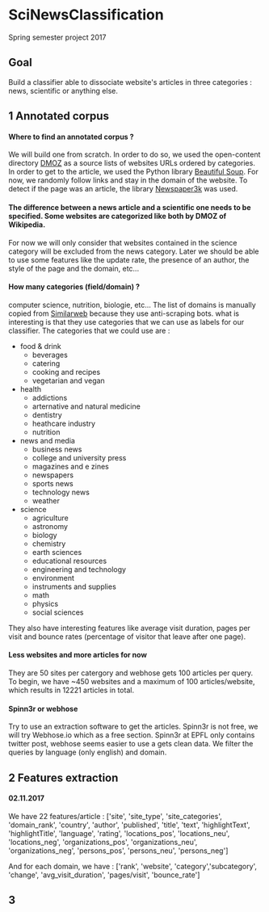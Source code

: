# SciNewsClassification

Spring semester project 2017

## Goal 

Build a classifier able to dissociate website's articles in three categories : news, scientific or anything else.

## 1 Annotated corpus

#### **Where to find an annotated corpus** ? 
 We will build one from scratch. In order to do so, we used the open-content directory [DMOZ](http://dmoztools.net/) as a source lists of websites URLs ordered by categories. In order to get to the article, we used the Python library [Beautiful Soup](https://www.crummy.com/software/BeautifulSoup/bs4/doc/). For now, we randomly follow links and stay in the domain of the website. To detect if the page was an article, the library [Newspaper3k](https://pypi.python.org/pypi/newspaper3k/0.1.5) was used. 

#### **The difference between a news article and a scientific one needs to be specified. Some websites are categorized like both by DMOZ of Wikipedia.**
For now we will only consider that websites contained in the science category will be excluded from the news category. Later we should be able to use some features like the update rate, the presence of an author, the style of the page and the domain, etc...

#### **How many categories (field/domain) ?**
computer science, nutrition, biologie, etc...
The list of domains is manually copied from [Similarweb](https://www.similarweb.com/top-websites/category) because they use anti-scraping bots. what is interesting is that they use categories that we can use as labels for our classifier. The categories that we could use are :
- food & drink
    - beverages
    - catering
    - cooking and recipes
    - vegetarian and vegan
- health
    - addictions
    - arternative and natural medicine
    - dentistry
    - heathcare industry
    - nutrition
- news and media
    - business news
    - college and university press 
    - magazines and e zines
    - newspapers
    - sports news
    - technology news
    - weather
- science
    - agriculture
    - astronomy
    - biology
    - chemistry 
    - earth sciences
    - educational resources
    - engineering and technology
    - environment
    - instruments and supplies
    - math
    - physics
    - social sciences

They also have interesting features like average visit duration, pages per visit and bounce rates (percentage of visitor that leave after one page). 

#### **Less websites and more articles for now**
They are 50 sites per catergory and webhose gets 100 articles per query. To begin, we have ~450 websites and a maximum of 100 articles/website, which results in 12221 articles in total.

#### **Spinn3r or webhose**
Try to use an extraction software to get the articles. Spinn3r is not free, we will try Webhose.io which as a free section.
Spinn3r at EPFL only contains twitter post, webhose seems easier to use a gets clean data. We filter the queries by language (only english) and domain.

## 2 Features extraction

#### **02.11.2017**
We have 22 features/article :
['site', 'site_type', 'site_categories', 'domain_rank', 'country',
       'author', 'published', 'title', 'text', 'highlightText',
       'highlightTitle', 'language', 'rating', 'locations_pos',
       'locations_neu', 'locations_neg', 'organizations_pos',
       'organizations_neu', 'organizations_neg', 'persons_pos', 'persons_neu',
       'persons_neg']

And for each domain, we have :
['rank', 'website', 'category','subcategory', 'change', 'avg_visit_duration',
       'pages/visit', 'bounce_rate']

## 3
